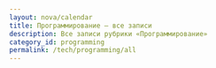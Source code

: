 ```yaml
---
layout: nova/calendar
title: Программирование — все записи
description: Все записи рубрики «Программирование»
category_id: programming
permalink: /tech/programming/all
---
```

